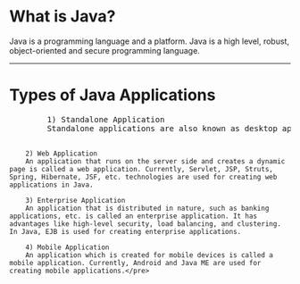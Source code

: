 <!DOCTYPE html>
<html lang="en">
<head>

<body>
    <h1>What is Java?</h1>
    <p>Java is a programming language and a platform. Java is a high level, robust, object-oriented and secure programming language.</p>
    <hr>
    <h1>Types of Java Applications</h1>
    <pre>
        1) Standalone Application
        Standalone applications are also known as desktop applications or window-based applications. These are traditional software that we need to install on every machine. Examples of standalone application are Media player, antivirus, etc. AWT and Swing are used in Java for creating standalone applications.
        
        2) Web Application
        An application that runs on the server side and creates a dynamic page is called a web application. Currently, Servlet, JSP, Struts, Spring, Hibernate, JSF, etc. technologies are used for creating web applications in Java.
        
        3) Enterprise Application
        An application that is distributed in nature, such as banking applications, etc. is called an enterprise application. It has advantages like high-level security, load balancing, and clustering. In Java, EJB is used for creating enterprise applications.
        
        4) Mobile Application
        An application which is created for mobile devices is called a mobile application. Currently, Android and Java ME are used for creating mobile applications.</pre>
        
    
    
</body>
</html>